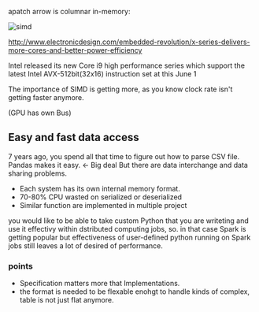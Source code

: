 apatch arrow is columnar in-memory:

![simd](https://cloud.githubusercontent.com/assets/5266933/26757770/49c68b8e-4903-11e7-8f58-72112fb13889.png)


http://www.electronicdesign.com/embedded-revolution/x-series-delivers-more-cores-and-better-power-efficiency


Intel released its new Core i9 high performance series which support the latest Intel AVX-512bit(32x16) instruction set at this June 1


The importance of SIMD is getting more, as you know clock rate isn't getting faster anymore.


(GPU has own Bus)

## Easy and fast data access 
7 years ago, you spend all that time to figure out how to parse CSV file.
Pandas makes it easy. <- Big deal
But there are data interchange and data sharing problems.

- Each system has its own internal memory format.
- 70-80% CPU wasted on serialized or deserialized
- Similar function are implemented in multiple project  


you would like to be able to take custom Python that you are writeting and use it effectivy within dstributed computing jobs, 
so. in that case Spark is getting popular but effectiveness of user-defined python running on Spark jobs still leaves a lot of desired of performance.


### points
- Specification matters more that Implementations.
- the format is needed to be flexable enohgt to handle kinds of complex, table is not just flat anymore.
